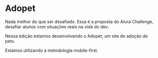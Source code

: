 # Adopet
Nada melhor do que ser desafiado. Essa é a proposta do Alura Challenge, desafiar alunos com situações reais na vida do dev. 

Nessa edição estamos desenvolvendo o Adopet, um site de adoção de pets.

Estamos utilizando a metodologia mobile-first.
